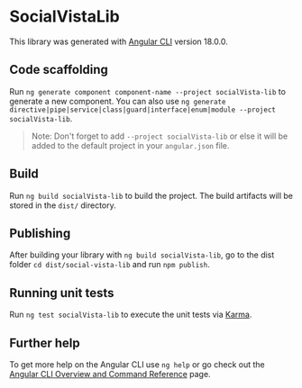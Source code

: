 # SocialVistaLib

This library was generated with [Angular CLI](https://github.com/angular/angular-cli) version 18.0.0.

## Code scaffolding

Run `ng generate component component-name --project socialVista-lib` to generate a new component. You can also use `ng generate directive|pipe|service|class|guard|interface|enum|module --project socialVista-lib`.
> Note: Don't forget to add `--project socialVista-lib` or else it will be added to the default project in your `angular.json` file. 

## Build

Run `ng build socialVista-lib` to build the project. The build artifacts will be stored in the `dist/` directory.

## Publishing

After building your library with `ng build socialVista-lib`, go to the dist folder `cd dist/social-vista-lib` and run `npm publish`.

## Running unit tests

Run `ng test socialVista-lib` to execute the unit tests via [Karma](https://karma-runner.github.io).

## Further help

To get more help on the Angular CLI use `ng help` or go check out the [Angular CLI Overview and Command Reference](https://angular.io/cli) page.
